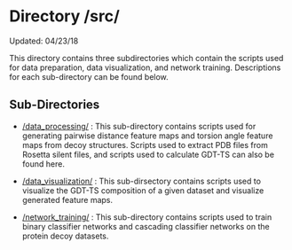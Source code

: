 # Directory /src/
Updated: 04/23/18

This directory contains three subdirectories which contain the scripts used for
data preparation, data visualization, and network training. Descriptions for each
sub-directory can be found below.

## Sub-Directories

- [/data_processing/](src/data_processing) : This sub-directory contains scripts
used for generating pairwise distance feature maps and torsion angle feature maps
from decoy structures. Scripts used to extract PDB files from Rosetta silent files,
and scripts used to calculate GDT-TS can also be found here.

- [/data_visualization/](src/data_visualization) : This sub-dirsectory contains
scripts used to visualize the GDT-TS composition of a given dataset and
visualize generated feature maps.

- [/network_training/](src/network_training) : This sub-directory contains scripts
used to train binary classifier networks and cascading classifier networks on
the protein decoy datasets.
